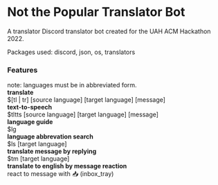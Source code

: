 # Not the Popular Translator Bot
A translator Discord translator bot created for the UAH ACM Hackathon 2022. <br/>

Packages used: discord, json, os, translators <br/>

### Features <br/>
note: languages must be in abbreviated form.<br/>
**translate** <br/>
$[tl | tr] [source language] [target language] [message]<br/>
**text-to-speech** <br/>
$tltts [source language] [target language] [message]<br/>
**language guide** <br/>
$lg <br/>
**language abbrevation search** <br/>
$ls [target language]<br/>
**translate message by replying**<br/>
$tm [target language]<br/>
**translate to english by message reaction** <br/>
react to message with 📥 (inbox_tray)
